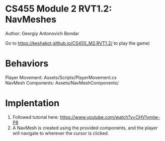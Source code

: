 # CS455 Module 2 RVT1.2: NavMeshes
Author: Georgiy Antonovich Bondar  

Go to https://keshakot.github.io/CS455_M2.RVT1.2/ to play the game)

# Behaviors
Player Movement: Assets/Scripts/PlayerMovement.cs  
NavMesh Components: Assets/NavMeshComponents/  

# Implentation  
1. Followed tutorial here: https://www.youtube.com/watch?v=CHV1ymlw-P8  
2. A NavMesh is created using the provided components, and the player will navigate to wherever the cursor is clicked.  

